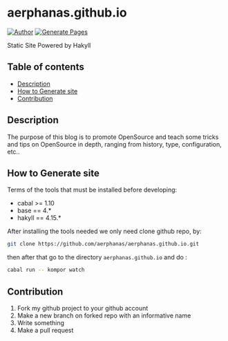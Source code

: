 # aerphanas.github.io

[![Author](https://img.shields.io/badge/author-aerphanas-red.svg)](https://github.com/aerphanas)
[![Generate Pages](https://github.com/aerphanas/aerphanas.github.io/actions/workflows/hakyll.yml/badge.svg)](https://github.com/aerphanas/aerphanas.github.io/actions/workflows/hakyll.yml)

Static Site Powered by Hakyll

## Table of contents
- [Description](#description)
- [How to Generate site](#how-to-generate-site)
- [Contribution](#contribution)

## Description

The purpose of this blog is to promote OpenSource and teach some tricks and tips on OpenSource in depth, ranging from history, type, configuration, etc..

## How to Generate site
Terms of the tools that must be installed before developing:

- cabal  >= 1.10
- base   == 4.*
- hakyll == 4.15.*

After installing the tools needed we only need clone github repo, by:

```sh
git clone https://github.com/aerphanas/aerphanas.github.io.git
```

then after that go to the directory ```aerphanas.github.io``` and do :

```sh
cabal run -- kompor watch
```

## Contribution

1. Fork my github project to your github account
2. Make a new branch on forked repo with an informative name
3. Write something
4. Make a pull request

